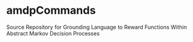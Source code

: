 # amdpCommands
Source Repository for Grounding Language to Reward Functions Within Abstract Markov Decision Processes
